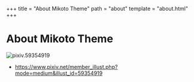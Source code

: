 +++
title = "About Mikoto Theme"
path = "about"
template = "about.html"
+++

# About Mikoto Theme

![pixiv.59354919](https://i.loli.net/2019/04/01/5ca1b7f3a25b3.jpg)

- https://www.pixiv.net/member_illust.php?mode=medium&illust_id=59354919
